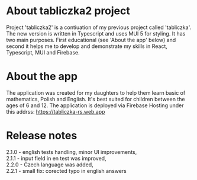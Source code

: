 # About tabliczka2 project

Project 'tabliczka2' is a contiuation of my previous project called 'tabliczka'. The new version is written in Typescript and uses MUI 5 for styling.
It has two main purposes. First educational (see 'About the app' below) and second it helps me to develop and demonstrate my skills in React, Typescript, MUI and Firebase.

# About the app

The application was created for my daughters to help them learn basic of mathematics, Polish and English. It's best suited for children between the ages of 6 and 12.
The application is deployed via Firebase Hosting under this addrss: https://tabliczka-rs.web.app

# Release notes

2.1.0 - english tests handling, minor UI improvements,<br/>
2.1.1 - input field in en test was improved,<br/>
2.2.0 - Czech language was added,<br/>
2.2.1 - small fix: corected typo in english answers<br/>
